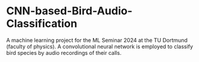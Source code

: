 # CNN-based-Bird-Audio-Classification
 A machine learning project for the ML Seminar 2024 at the TU Dortmund (faculty of physics). A convolutional neural network is employed to classify bird species by audio recordings of their calls. 
